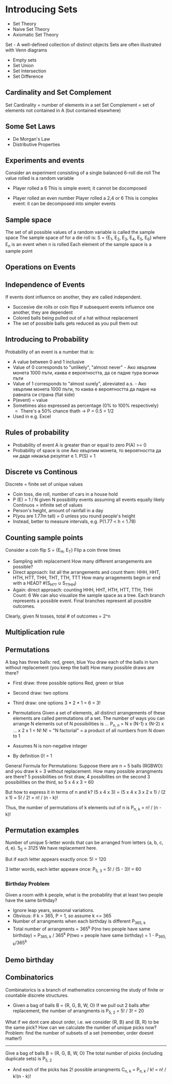 # Introducing Sets
- Set Theory
- Naive Set Theory
- Axiomatic Set Theory

Set - A well-defined collection of distinct objects
Sets are often illustrated with Venn diagrams

- Empty sets
- Set Union
- Set Intersection
- Set Difference

## Cardinality and Set Complement
Set Cardinality = number of elements in a set
Set Complement = set of elements not contained in A (but contained elsewhere)

## Some Set Laws
- De Morgan's Law
- Distributive Properties

## Experiments and events
Consider an experiment consisting of a single balanced 6-roll die roll
The value rolled is a random variable
- Player rolled a 6
This is simple event; it cannot be docomposed

- Player rolled an even number
Player rolled a 2,4 or 6
This is complex event: it can be decomposed into simpler events

## Sample space
The set of all possible values of a random variable is called the sample space
The sample space of for a die roll is:
S = {E<sub>1</sub>, E<sub>2</sub>, E<sub>3</sub>, E<sub>4</sub>, E<sub>5</sub>, E<sub>6</sub>}
where E<sub>n</sub> is an event when n is rolled
Each element of the sample space is a sample point

## Operations on Events

## Independence of Events
If events dont influence on another, they are called independent.
- Succesive die rolls or coin flips
If subsequent events influence one another, they are dependent
- Colored balls being pulled out of a hat without replacement
- The set of possible balls gets reduced as you pull them out

## Introducing to Probability
Probability of an event is a number that is:
- A value between 0 and 1 inclusive
- Value of 0 corresponds to "unlikely", "almost never" - Ако хвърлим монета 1000 пъти, каква е вероятността, да се падне тура всички пъти
- Value of 1 corresponds to "almost surely", abreviated a.s. - Ако хвърлим монета 1000 пъти, то каква е вероятността да падне на равната си страна (flat side)
- P(event) = value
- Sometimes also expressed as percentage (0% to 100% respectively)
    - There's a 50% chance thath -> P = 0.5 = 1/2
- Used in e.g. Excel

## Rules of probability
- Probability of event A is greater than or equal to zero
P(A) >= 0
- Probability of space is one
Ако хвърлим монета, то вероятността да ни даде някакъв резултат е 1.
P(S) = 1

## Discrete vs Continous
Discrete = finite set of unique values
- Coin toss, die roll, number of cars in a house hold
- P (E) = 1 / N given N possibility events assuming all events equally likely
Continuos = infinite set of values
- Person's height, amount of rainfall in a day
- P(you are 1.77m tall) = 0 unless you round people's height
- Instead, better to measure intervals, e.g. P(1.77 < h < 1.78)

## Counting sample points
Consider a coin flip S = {E<sub>H</sub>, E<sub>T</sub>}
Flip a coin three times
- Sampling with replacement
How many different arrangements are possible?
- Direct approach: list all the arrangements and count them:
HHH, HHT, HTH, HTT, THH, THT, TTH, TTT
How many arragements begin or end with a HEAD? #(S<sub>H??</sub> ∪ S<sub>??HH</sub>)
- Again: direct approach: counting
HHH, HHT, HTH, HTT, TTH, THH
Count: 6
We can also visualize the sample space as a tree.
Each branch represents a possible event.
Final branches represent all possible outcomes.

Clearly, given N tosses, total # of outcomes = 2^n

## Multiplication rule

## Permutations
A bag has three balls: red, green, blue
You draw each of the balls in turn without replacement (you keep the ball)
How many possible draws are there?

- First draw: three possible options
Red, green or blue
- Second draw: two options
- Third draw: one options
3 * 2 * 1 = 6 = 3!

- Permutations
Given a set of elements, all distinct arrangements of these elements are called permutations of a set.
The number of ways you can arrange N elements out of N possibilities is ...
P<sub>n, n</sub> = N x (N-1) x (N-2) x ... x 2 x 1 = N!
N! = "N factorial" = a product of all numbers from N down to 1
- Assumes N is non-negative integer
- By definition 0! = 1

General Formula for Permutations:
Suppose there are n = 5 balls (RGBWO) and you draw k = 3 without replacement.
How many possible arrangments are there?
5 possibilities on first draw,
4 possibilites on the second
3 possibilities on the third,
so 5 x 4 x 3 = 60

But how to express it in terms of n and k?
(5 x 4 x 3) = (5 x 4 x 3 x 2 x 1) / (2 x 1) = 5! / 2! = n! / (n - k)!

Thus, the number of permutations of k elements out of n is
P<sub>n, k</sub> = n! / (n - k)!

## Permutation examples
Number of unique 5-letter words that can be arranged from letters {a, b, c, d, e}.
5<sub>5</sub> = 3125
We have replacement here.

But if each letter appears exactly once:
5! = 120

3 letter words, each letter appeare once:
P<sub>5, 3</sub> = 5! / (5 - 3)! = 60

### Birthday Problem
Given a room with k people, what is the probability that at least two people have the same birthday?
- Ignore leap years, seasonal variations.
- Obvious: if k > 365, P = 1, so assume k <= 365
- Number of arrangments when each birthday is different P<sub>365, k</sub>
- Total number of arrangments = 365<sup>k</sup>
P(no two people have same birthday) = P<sub>365, k</sub> / 365<sup>k</sup>
P(two + people have same birthday) = 1 - P<sub>365, k</sub>/365<sup>k</sup>

## Demo birthday

## Combinatorics
Combinatorics is a branch of mathematics concerning the study of finite or countable discrete structures.
- Given a bag of balls B = {R, G, B, W, O}
If we pull out 2 balls after replacement, the number of arrangments is
P<sub>5, 2</sub> = 5! / 3! = 20

What if we dont care about order, i.e. we consider {R, B} and {B, R} to be the same pick?
How can we calculate the number of unique picks now?
Problem: find the number of subsets of a set (remember, order doesnt matter!)

----

Give a bag of balls B = {R, G, B, W, O}
The total number of picks (including duplicate sets) is P<sub>5, 2</sub>
- And each of the picks has 2! possible arrangments
C<sub>n, k</sub> = P<sub>n, k</sub> / k! = n! / k!(n - k)!
